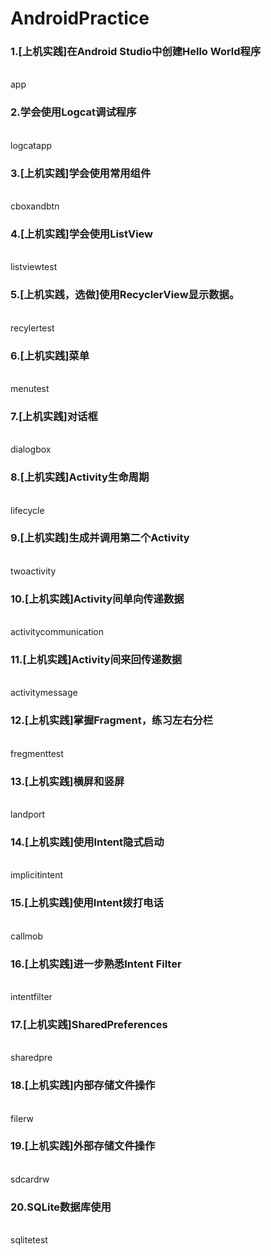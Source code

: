# AndroidPractice

<h3>1.[上机实践]在Android Studio中创建Hello World程序</h3><br>
app


<h3>2.学会使用Logcat调试程序</h3><br>
logcatapp


<h3>3.[上机实践]学会使用常用组件</h3><br> 
cboxandbtn


<h3>4.[上机实践]学会使用ListView</h3><br> 
listviewtest


<h3>5.[上机实践，选做]使用RecyclerView显示数据。</h3><br> 
recylertest


<h3>6.[上机实践]菜单</h3><br> 
menutest


<h3>7.[上机实践]对话框</h3><br> 
dialogbox


<h3>8.[上机实践]Activity生命周期</h3><br> 
lifecycle


<h3>9.[上机实践]生成并调用第二个Activity</h3><br> 
twoactivity


<h3>10.[上机实践]Activity间单向传递数据</h3><br> 
activitycommunication


<h3>11.[上机实践]Activity间来回传递数据</h3><br> 
activitymessage


<h3>12.[上机实践]掌握Fragment，练习左右分栏</h3><br> 
fregmenttest


<h3>13.[上机实践]横屏和竖屏</h3><br> 
landport


<h3>14.[上机实践]使用Intent隐式启动</h3><br> 
implicitintent


<h3>15.[上机实践]使用Intent拨打电话</h3><br> 
callmob


<h3>16.[上机实践]进一步熟悉Intent Filter</h3><br> 
intentfilter


<h3>17.[上机实践]SharedPreferences</h3><br> 
sharedpre


<h3>18.[上机实践]内部存储文件操作</h3><br> 
filerw


<h3>19.[上机实践]外部存储文件操作</h3><br> 
sdcardrw


<h3>20.SQLite数据库使用</h3><br> 
sqlitetest

<h3></h3><br>
<h3></h3><br>
<h3></h3><br>
<h3></h3><br>
